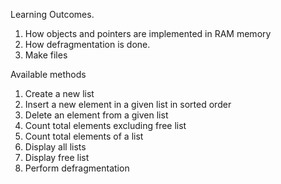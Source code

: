 Learning Outcomes.

1. How objects and pointers are implemented in RAM memory
2. How defragmentation is done.
3. Make files

Available methods

1. Create a new list
2. Insert a new element in a given list in sorted order
3. Delete an element from a given list
4. Count total elements excluding free list
5. Count total elements of a list
6. Display all lists
7. Display free list
8. Perform defragmentation